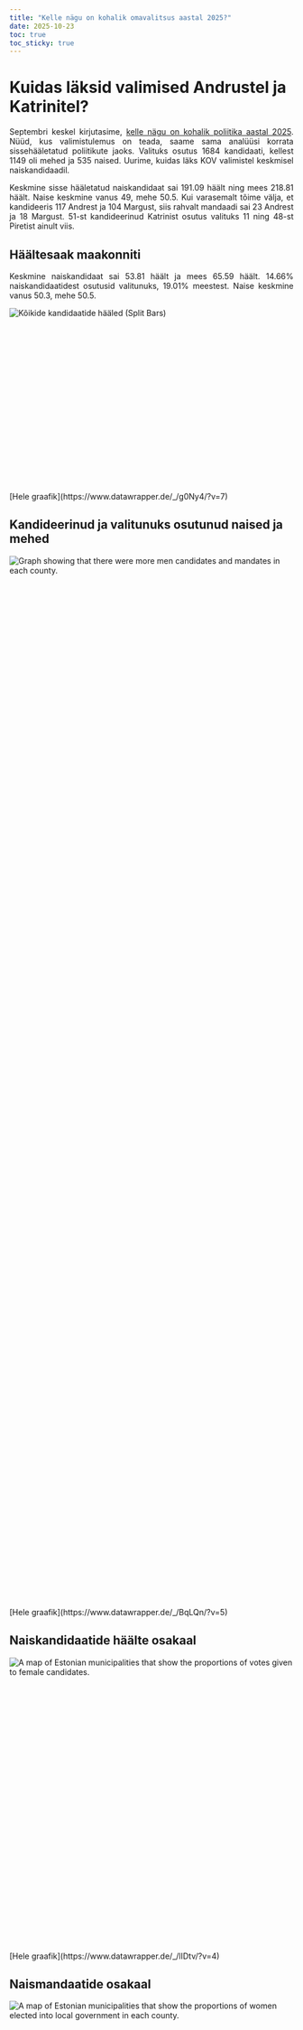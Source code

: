 ```yaml
---
title: "Kelle nägu on kohalik omavalitsus aastal 2025?"
date: 2025-10-23
toc: true
toc_sticky: true
---
```


<style type="text/css">
  p {
    text-align: justify;
  }
</style>

# Kuidas läksid valimised Andrustel ja Katrinitel?

Septembri keskel kirjutasime, [kelle nägu on kohalik poliitika aastal 2025](https://substack.salk.ee/p/kelle-nagu-on-kohalik-poliitika-aastal). Nüüd, kus valimistulemus on teada, saame sama analüüsi korrata sissehääletatud poliitikute jaoks. Valituks osutus 1684 kandidaati, kellest 1149 oli mehed ja 535 naised. Uurime, kuidas läks KOV valimistel keskmisel naiskandidaadil.

Keskmine sisse hääletatud naiskandidaat sai 191.09 häält ning mees 218.81 häält. Naise keskmine vanus 49, mehe 50.5. Kui varasemalt tõime välja, et kandideeris 117 Andrest ja 104 Margust, siis rahvalt mandaadi sai 23 Andrest ja 18 Margust. 51-st kandideerinud Katrinist osutus valituks 11 ning 48-st Piretist ainult viis.

## Häältesaak maakonniti

Keskmine naiskandidaat sai 53.81 häält ja mees 65.59 häält. 14.66% naiskandidaatidest osutusid valitunuks, 19.01% meestest. Naise keskmine vanus 50.3, mehe 50.5.

<div style="min-height:325px" id="datawrapper-vis-OHqkK"><script type="text/javascript" defer src="https://datawrapper.dwcdn.net/OHqkK/embed.js" charset="utf-8" data-target="#datawrapper-vis-OHqkK"></script><noscript><img src="https://datawrapper.dwcdn.net/OHqkK/full.png" alt="Kõikide kandidaatide hääled (Split Bars)" /></noscript></div>
[Hele graafik](https://www.datawrapper.de/_/g0Ny4/?v=7)

## Kandideerinud ja valitunuks osutunud naised ja mehed

<div style="min-height:1862px" id="datawrapper-vis-9egT8"><script type="text/javascript" defer src="https://datawrapper.dwcdn.net/9egT8/embed.js" charset="utf-8" data-target="#datawrapper-vis-9egT8"></script><noscript><img src="https://datawrapper.dwcdn.net/9egT8/full.png" alt="Graph showing that there were more men candidates and mandates in each county." /></noscript></div>
[Hele graafik](https://www.datawrapper.de/_/BqLQn/?v=5)

## Naiskandidaatide häälte osakaal

<div style="min-height:520px" id="datawrapper-vis-FWuyu"><script type="text/javascript" defer src="https://datawrapper.dwcdn.net/FWuyu/embed.js" charset="utf-8" data-target="#datawrapper-vis-FWuyu"></script><noscript><img src="https://datawrapper.dwcdn.net/FWuyu/full.png" alt="A map of Estonian municipalities that show the proportions of votes given to female candidates." /></noscript></div>
[Hele graafik](https://www.datawrapper.de/_/lIDtv/?v=4)

## Naismandaatide osakaal

<div style="min-height:520px" id="datawrapper-vis-kiBYJ"><script type="text/javascript" defer src="https://datawrapper.dwcdn.net/kiBYJ/embed.js" charset="utf-8" data-target="#datawrapper-vis-kiBYJ"></script><noscript><img src="https://datawrapper.dwcdn.net/kiBYJ/full.png" alt="A map of Estonian municipalities that show the proportions of women elected into local government in each county." /></noscript></div>
[Hele graafik](https://datawrapper.dwcdn.net/C5uIs/5/)

## Haridus maakonniti

<div style="min-height:398px" id="datawrapper-vis-5HV6B"><script type="text/javascript" defer src="https://datawrapper.dwcdn.net/5HV6B/embed.js" charset="utf-8" data-target="#datawrapper-vis-5HV6B"></script><noscript><img src="https://datawrapper.dwcdn.net/5HV6B/full.png" alt="Showing the proportion of elected officials who have a higher education. The data shows that women are more educated in each county on average." /></noscript></div>
[Hele graafik](https://www.datawrapper.de/_/JcOKT/?v=5)

## Haridus erakonniti

<div style="min-height:325px" id="datawrapper-vis-OHqkK"><script type="text/javascript" defer src="https://datawrapper.dwcdn.net/OHqkK/embed.js" charset="utf-8" data-target="#datawrapper-vis-OHqkK"></script><noscript><img src="https://datawrapper.dwcdn.net/OHqkK/full.png" alt="Kõikide kandidaatide hääled (Split Bars)" /></noscript></div>
[Hele graafik](https://www.datawrapper.de/_/ygWhv/?v=4)

Fun fact: kahel juhul kandideeris samas valimisringkonnas sama nimega inimesed. Liis Lepikuid Saaremaal ning 53 aastaseid Irina Orlovaid Peipsiääre vallast oli mõlemaid kaks.
